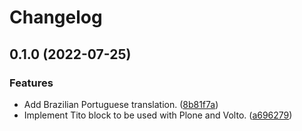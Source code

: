 # Changelog

## 0.1.0 (2022-07-25)


### Features

* Add Brazilian Portuguese translation. ([8b81f7a](https://github.com/collective/volto-tito-block/commit/8b81f7a0f723f436049e8206030dbb87bd445a12))
* Implement Tito block to be used with Plone and Volto. ([a696279](https://github.com/collective/volto-tito-block/commit/a696279c3359ef26bdc3269ccdda9b3461f36d1e))